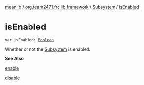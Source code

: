 [meanlib](../../index.md) / [org.team2471.frc.lib.framework](../index.md) / [Subsystem](index.md) / [isEnabled](./is-enabled.md)

# isEnabled

`var isEnabled: `[`Boolean`](https://kotlinlang.org/api/latest/jvm/stdlib/kotlin/-boolean/index.html)

Whether or not the [Subsystem](index.md) is enabled.

**See Also**

[enable](enable.md)

[disable](disable.md)

